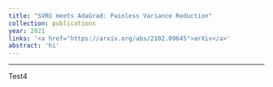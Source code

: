 ```yaml
---
title: "SVRG meets AdaGrad: Painless Variance Reduction"
collection: publications
year: 2021
links: '<a href="https://arxiv.org/abs/2102.09645">arXiv</a>'
abstract: 'hi'
---
```


---

Test4
